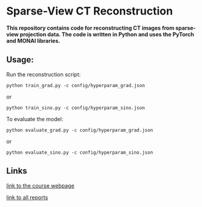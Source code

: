 # Sparse-View CT Reconstruction

**This repository contains code for reconstructing CT images from sparse-view projection data. The code is written in Python and uses the PyTorch and MONAI libraries.**

## Usage:
Run the reconstruction script:
```
python train_grad.py -c config/hyperparam_grad.json
```
or 
```
python train_sino.py -c config/hyperparam_sino.json
```
To evaluate the model: 
```
python evaluate_grad.py -c config/hyperparam_grad.json
```
or 
```
python evaluate_sino.py -c config/hyperparam_sino.json
```
## Links

[link to the course webpage](https://sites.google.com/wisc.edu/cs766-spring-2023-sparseview/home)

[link to all reports](https://github.com/xtie97/SparseViewCTRecon/tree/main)

